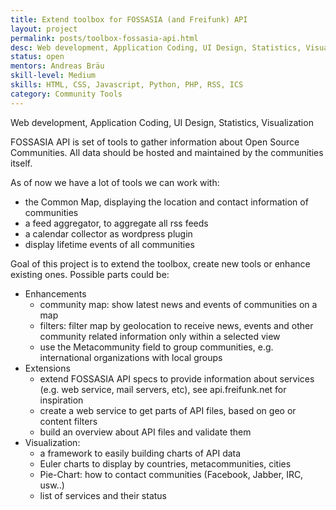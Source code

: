```yaml
---
title: Extend toolbox for FOSSASIA (and Freifunk) API
layout: project
permalink: posts/toolbox-fossasia-api.html
desc: Web development, Application Coding, UI Design, Statistics, Visualization
status: open
mentors: Andreas Bräu
skill-level: Medium
skills: HTML, CSS, Javascript, Python, PHP, RSS, ICS
category: Community Tools
---
```

Web development, Application Coding, UI Design, Statistics, Visualization

FOSSASIA API is set of tools to gather information about Open Source Communities. All data should be hosted and maintained by the communities itself.

As of now we have a lot of tools we can work with:

* the Common Map, displaying the location and contact information of communities
* a feed aggregator, to aggregate all rss feeds
* a calendar collector as wordpress plugin
* display lifetime events of all communities

Goal of this project is to extend the toolbox, create new tools or enhance existing ones. Possible parts could be:

* Enhancements
	* community map: show latest news and events of communities on a map
	* filters: filter map by geolocation to receive news, events and other community related information only within a selected view
	* use the Metacommunity field to group communities, e.g. international organizations with local groups
* Extensions
	* extend FOSSASIA API specs to provide information about services (e.g. web service, mail servers, etc), see api.freifunk.net for inspiration
	* create a web service to get parts of API files, based on geo or content filters
	* build an overview about API files and validate them
* Visualization:
	* a framework to easily building charts of API data
	* Euler charts to display by countries, metacommunities, cities
	* Pie-Chart: how to contact communities (Facebook, Jabber, IRC, usw..)
	* list of services and their status
